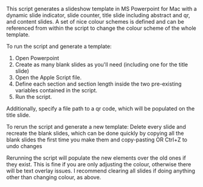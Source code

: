 This script generates a slideshow template in MS Powerpoint for Mac with a dynamic slide indicator, slide counter, title slide including abstract and qr, and content slides. A set of nice colour schemes is defined and can be referenced from within the script to change the colour scheme of the whole template.

To run the script and generate a template: 
  1. Open Powerpoint
  2. Create as many blank slides as you'll need (including one for the title slide)
  3. Open the Apple Script file.
  4. Define each section and section length inside the two pre-existing variables contained in the script.
  5. Run the script.

Additionally, specify a file path to a qr code, which will be populated on the title slide.

To rerun the script and generate a new template:
  Delete every slide and recreate the blank slides, which can be done quickly by copying all the blank slides the first time you make them and copy-pasting     OR     Ctrl+Z to undo changes

Rerunning the script will populate the new elements over the old ones if they exist. This is fine if you are only adjusting the colour, otherwise there will be text overlay issues. I recommend clearing all slides if doing anything other than changing colour, as above.
  
